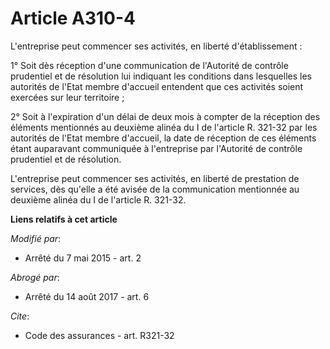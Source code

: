 # Article A310-4

L'entreprise peut commencer ses activités, en liberté d'établissement : 

1° Soit dès réception d'une communication de l'Autorité de contrôle prudentiel et de résolution lui indiquant les conditions
dans lesquelles les autorités de l'Etat membre d'accueil entendent que ces activités soient exercées sur leur territoire ; 

2° Soit à l'expiration d'un délai de deux mois à compter de la réception des éléments mentionnés au deuxième alinéa du I de
l'article R. 321-32 par les autorités de l'Etat membre d'accueil, la date de réception de ces éléments étant auparavant
communiquée à l'entreprise par l'Autorité de contrôle prudentiel et de résolution. 

L'entreprise peut commencer ses activités, en liberté de prestation de services, dès qu'elle a été avisée de la communication
mentionnée au deuxième alinéa du I de l'article R. 321-32.

**Liens relatifs à cet article**

_Modifié par_:

  - Arrêté du 7 mai 2015 - art. 2

_Abrogé par_:

  - Arrêté du 14 août 2017 - art. 6

_Cite_:

  - Code des assurances - art. R321-32
